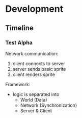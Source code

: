 
# Development
## Timeline
### Test Alpha
Network communication:
1. client connects to server
2. server sends basic sprite
3. client renders sprite

Framework:
* logic is separated into
  * World (Data)
  * Network (Synchronization)
  * Server & Client
